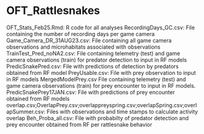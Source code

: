 # OFT_Rattlesnakes
OFT_Stats_Feb25.Rmd: R code for all analyses
RecordingDays_GC.csv: File containing the number of recording days per game camera
Game_Camera_DR_31AUG23.csv: File containing all game camera observations and microhabitats associated with observations
TrainTest_Pred_noNA2.csv: File containing telemetry (test) and game camera observations (train) for predator detection to input in RF models
PredicSnakePred.csv: File with predictions of detection by predators obtained from RF model
PreyUsable.csv: File with prey observation to input in RF models
MergedModelPrey.csv File containing telemetry (test) and game camera observations (train) for prey encounter to input in RF models.
PredicSnakePrey17JAN.csv: File with predictions of prey encounter obtained from RF models
overlap.csv,OverlapPrey.csv;overlappreyspring.csv;overlapSpring.csv;overlapSummer.csv: Files with observations and time stamps to calculate activity overlap
Beh_Proba_all.csv: File with probabilty of predator detection and prey encounter obtained from RF per rattlesnake behavior
